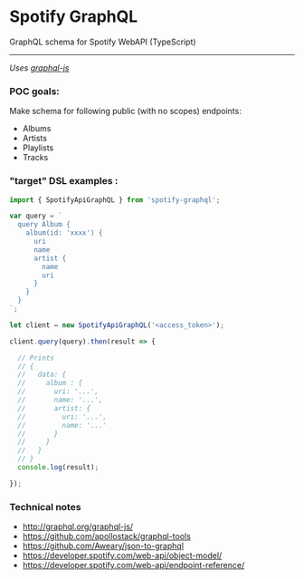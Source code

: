 # Spotify GraphQL
GraphQL schema for Spotify WebAPI (TypeScript)

--------

*Uses [graphql-js](https://github.com/graphql/graphql-js)*

### POC goals:

Make schema for following public (with no scopes) endpoints:
- Albums
- Artists
- Playlists
- Tracks


### "target" DSL examples :

```typescript
import { SpotifyApiGraphQL } from 'spotify-graphql';

var query = `
  query Album {
    album(id: 'xxxx') {
      uri
      name
      artist {
        name
        uri
      }
    }
  }
`;

let client = new SpotifyApiGraphQL('<access_token>');

client.query(query).then(result => {

  // Prints
  // {
  //   data: {
  //     album : {
  //       uri: '...',
  //       name: '...',
  //       artist: {
  //         uri: '...',
  //         name: '...'
  //       }
  //     }
  //   }
  // }
  console.log(result);

});
```


### Technical notes

- http://graphql.org/graphql-js/
- https://github.com/apollostack/graphql-tools
- https://github.com/Aweary/json-to-graphql
- https://developer.spotify.com/web-api/object-model/
- https://developer.spotify.com/web-api/endpoint-reference/

